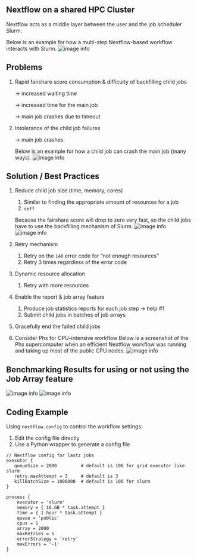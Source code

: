 ## Nextflow on a shared HPC Cluster

Nextflow acts as a middle layer between the user and the job scheduler Slurm. 

Below is an example for how a multi-step Nextflow-based workflow interacts with Slurm.
![image info](./figures/fig2_sequence.png)




## Problems

1. Rapid fairshare score consumption & difficulty of backfilling child jobs
    
    → increased waiting time
    
    → increased time for the main job
    
    → main job crashes due to timeout
    

1. Intolerance of the child job failures
    
    → main job crashes

   Below is an example for how a child job can crash the main job (many ways).
   ![image info](./figures/fig4_error.png)



## Solution / Best Practices

1. Reduce child job size (time, memory, cores)
    1. Similar to finding the appropriate amount of resources for a job
    2. `seff`
  
   Because the fairshare score will drop to zero very fast, so the child jobs have to use the backfilling mechanism of Slurm.
   ![image info](./figures/fig6_devfairshare1.png)
   ![image info](./figures/fig7_phxfairshare.png)
   
3. Retry mechanism
    1. Retry on the `140` error code for “not enough resources”
    2. Retry 3 times regardless of the error code
4. Dynamic resource allocation
    1. Retry with more resources
5. Enable the report & job array feature
    1. Produce job statistics reports for each job step → help #1
    2. Submit child jobs in batches of job arrays
6. Gracefully end the failed child jobs
7. Consider Phx for CPU-intensive workflow
   Below is a screenshot of the Phx supercomputer when an efficient Nextflow workflow was running and taking up most of the public CPU nodes.
   ![image info](./figures/fig3_dashboard.png)


## Benchmarking Results for using or not using the Job Array feature
![image info](./figures/fig4_walltime.png)
![image info](./figures/fig8_devslurmcycle.png)

## Coding Example

Using `nextflow.config` to control the workflow settings:

1. Edit the config file directly
2. Use a Python wrapper to generate a config file

```
// Nextflow config for lastz jobs
executor {
   queueSize = 2000         # default is 100 for grid executor like slurm
   retry.maxAttempt = 3     # default is 3
   killBatchSize = 1000000  # default is 100 for slurm
}

process {
    executor = 'slurm'
    memory = { 16.GB * task.attempt }
    time = { 1.hour * task.attempt }
    queue = 'public'
    cpus = 1
    array = 2000
    maxRetries = 5
    errorStrategy = 'retry'
    maxErrors = '-1'
}
```
